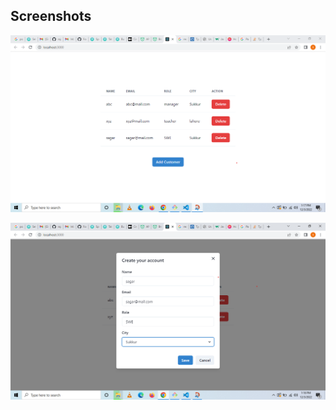 ## Screenshots

![Screenshot](Screenshot%202022-12-03%20131736.png)

![Screenshot]( Screenshot%202022-12-03%20131710.png)

 
